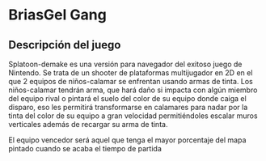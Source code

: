 # BriasGel Gang

## Descripción del juego
Splatoon-demake es una versión para navegador del exitoso juego de Nintendo.
Se trata de un shooter de plataformas multijugador en 2D en el que 2 equipos
de niños-calamar se enfrentan usando armas de tinta. Los niños-calamar tendrán
arma, que hará daño si impacta con algún miembro del equipo rival o pintará el suelo
del color de su equipo donde caiga el disparo, eso les permitirá transformarse en calamares para 
nadar por la tinta del color de su equipo a gran velocidad permitiéndoles escalar
muros verticales además de recargar
su arma de tinta.

 El equipo vencedor será aquel que tenga el mayor porcentaje del 
mapa pintado cuando se acaba el tiempo de partida